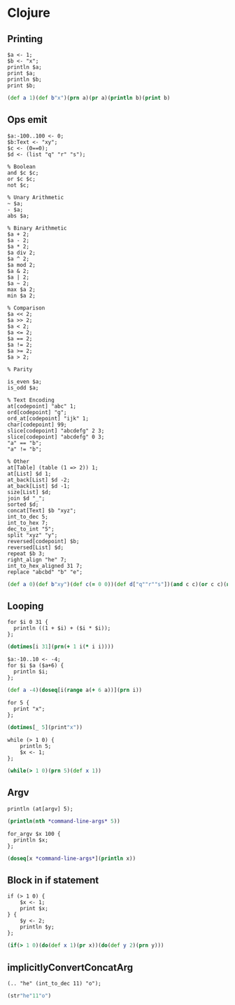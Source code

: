 # Clojure

## Printing

```polygolf
$a <- 1;
$b <- "x";
println $a;
print $a;
println $b;
print $b;
```

```clj nogolf
(def a 1)(def b"x")(prn a)(pr a)(println b)(print b)
```

## Ops emit

```polygolf
$a:-100..100 <- 0;
$b:Text <- "xy";
$c <- (0==0);
$d <- (list "q" "r" "s");

% Boolean
and $c $c;
or $c $c;
not $c;

% Unary Arithmetic
~ $a;
- $a;
abs $a;

% Binary Arithmetic
$a + 2;
$a - 2;
$a * 2;
$a div 2;
$a ^ 2;
$a mod 2;
$a & 2;
$a | 2;
$a ~ 2;
max $a 2;
min $a 2;

% Comparison
$a << 2;
$a >> 2;
$a < 2;
$a <= 2;
$a == 2;
$a != 2;
$a >= 2;
$a > 2;

% Parity

is_even $a;
is_odd $a;

% Text Encoding
at[codepoint] "abc" 1;
ord[codepoint] "g";
ord_at[codepoint] "ijk" 1;
char[codepoint] 99;
slice[codepoint] "abcdefg" 2 3;
slice[codepoint] "abcdefg" 0 3;
"a" == "b";
"a" != "b";

% Other
at[Table] (table (1 => 2)) 1;
at[List] $d 1;
at_back[List] $d -2;
at_back[List] $d -1;
size[List] $d;
join $d "_";
sorted $d;
concat[Text] $b "xyz";
int_to_dec 5;
int_to_hex 7;
dec_to_int "5";
split "xyz" "y";
reversed[codepoint] $b;
reversed[List] $d;
repeat $b 3;
right_align "he" 7;
int_to_hex_aligned 31 7;
replace "abcbd" "b" "e";
```

```clj nogolf
(def a 0)(def b"xy")(def c(= 0 0))(def d["q""r""s"])(and c c)(or c c)(not c)(bit-not a)(- a)(abs a)(+ 2 a)(- a 2)(* 2 a)(quot a 2)(int(Math/pow a 2))(rem a 2)(bit-and 2 a)(bit-or 2 a)(bit-xor 2 a)(max 2 a)(min 2 a)(bit-shift-left a 2)(bit-shift-right a 2)(< a 2)(<= a 2)(= a 2)(not= a 2)(>= a 2)(> a 2)(even? a)(odd? a)(int(nth"abc"1))(int(nth"g"0))(int(nth"ijk"1))(str(char 99))(subs"abcdefg"2 5)(subs"abcdefg"0 3)(="a""b")(not="a""b")({1 2}1)(nth d 1)(nth d(-(count d)2))(last d)(count d)(clojure.string/join"_"d)(sort d)(str b"xyz")(str 5)(format"%x"7)(read-string"5")(.split"xyz""y")(clojure.string/reverse b)(reverse d)(apply str(repeat 3 b))(format"%7s""he")(format"%07x"31)(clojure.string/replace"abcbd""b""e")
```

## Looping

```polygolf
for $i 0 31 {
  println ((1 + $i) + ($i * $i));
};
```

```clj nogolf
(dotimes[i 31](prn(+ 1 i(* i i))))
```

```polygolf
$a:-10..10 <- -4;
for $i $a ($a+6) {
  println $i;
};
```

```clj nogolf
(def a -4)(doseq[i(range a(+ 6 a))](prn i))
```

```polygolf
for 5 {
  print "x";
};
```

```clj nogolf
(dotimes[_ 5](print"x"))
```

```polygolf
while (> 1 0) {
    println 5;
    $x <- 1;
};
```

```clj nogolf
(while(> 1 0)(prn 5)(def x 1))
```

## Argv

```polygolf
println (at[argv] 5);
```

```clj nogolf
(println(nth *command-line-args* 5))
```

```polygolf
for_argv $x 100 {
  println $x;
};
```

```clj nogolf
(doseq[x *command-line-args*](println x))
```

## Block in if statement

```polygolf
if (> 1 0) {
    $x <- 1;
    print $x;
} {
    $y <- 2;
    println $y;
};
```

```clj nogolf
(if(> 1 0)(do(def x 1)(pr x))(do(def y 2)(prn y)))
```

## implicitlyConvertConcatArg

```polygolf
(.. "he" (int_to_dec 11) "o");
```

```clj implicitlyConvertConcatArg
(str"he"11"o")
```
